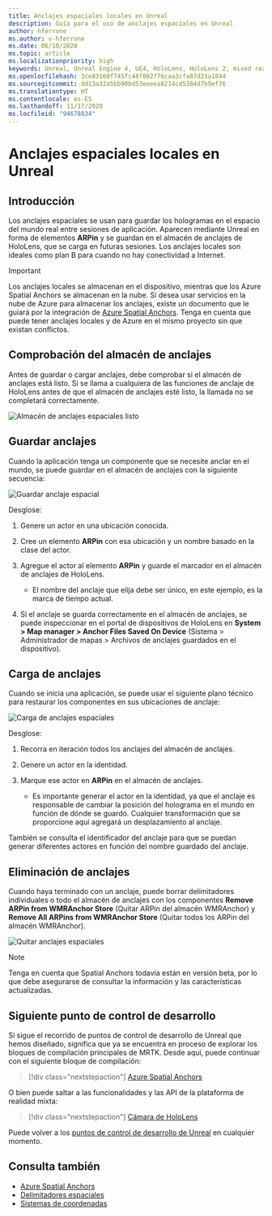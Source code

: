 ```yaml
---
title: Anclajes espaciales locales en Unreal
description: Guía para el uso de anclajes espaciales en Unreal
author: hferrone
ms.author: v-hferrone
ms.date: 06/10/2020
ms.topic: article
ms.localizationpriority: high
keywords: Unreal, Unreal Engine 4, UE4, HoloLens, HoloLens 2, mixed reality, development, features, documentation, guides, holograms, spatial anchors, mixed reality headset, windows mixed reality headset, virtual reality headset
ms.openlocfilehash: 3ce83160f745fc48f082776caa3cfa87d23a1844
ms.sourcegitcommit: dd13a32a5bb90bd53eeeea8214cd5384d7b9ef76
ms.translationtype: HT
ms.contentlocale: es-ES
ms.lasthandoff: 11/17/2020
ms.locfileid: "94678834"
---
```

# <a name="local-spatial-anchors-in-unreal"></a>Anclajes espaciales locales en Unreal

## <a name="overview"></a>Introducción

Los anclajes espaciales se usan para guardar los hologramas en el espacio del mundo real entre sesiones de aplicación. Aparecen mediante Unreal en forma de elementos **ARPin** y se guardan en el almacén de anclajes de HoloLens, que se carga en futuras sesiones. Los anclajes locales son ideales como plan B para cuando no hay conectividad a Internet.

> [!IMPORTANT]
> Los anclajes locales se almacenan en el dispositivo, mientras que los Azure Spatial Anchors se almacenan en la nube. Si desea usar servicios en la nube de Azure para almacenar los anclajes, existe un documento que le guiará por la integración de [Azure Spatial Anchors](unreal-azure-spatial-anchors.md). Tenga en cuenta que puede tener anclajes locales y de Azure en el mismo proyecto sin que existan conflictos.

## <a name="checking-the-anchor-store"></a>Comprobación del almacén de anclajes

Antes de guardar o cargar anclajes, debe comprobar si el almacén de anclajes está listo.  Si se llama a cualquiera de las funciones de anclaje de HoloLens antes de que el almacén de anclajes esté listo, la llamada no se completará correctamente.  

![Almacén de anclajes espaciales listo](images/unreal-spatialanchors-store-ready.PNG)

## <a name="saving-anchors"></a>Guardar anclajes

Cuando la aplicación tenga un componente que se necesite anclar en el mundo, se puede guardar en el almacén de anclajes con la siguiente secuencia: 

![Guardar anclaje espacial](images/unreal-spatialanchors-save.PNG)

Desglose:
1. Genere un actor en una ubicación conocida.
2. Cree un elemento **ARPin** con esa ubicación y un nombre basado en la clase del actor. 
3. Agregue el actor al elemento **ARPin** y guarde el marcador en el almacén de anclajes de HoloLens.  
    * El nombre del anclaje que elija debe ser único, en este ejemplo, es la marca de tiempo actual. 

4. Si el anclaje se guarda correctamente en el almacén de anclajes, se puede inspeccionar en el portal de dispositivos de HoloLens en **System > Map manager > Anchor Files Saved On Device** (Sistema > Administrador de mapas > Archivos de anclajes guardados en el dispositivo). 

## <a name="loading-anchors"></a>Carga de anclajes

Cuando se inicia una aplicación, se puede usar el siguiente plano técnico para restaurar los componentes en sus ubicaciones de anclaje:

![Carga de anclajes espaciales](images/unreal-spatialanchors-load.PNG)

Desglose:
1. Recorra en iteración todos los anclajes del almacén de anclajes. 
2. Genere un actor en la identidad.
3. Marque ese actor en **ARPin** en el almacén de anclajes.  

    * Es importante generar el actor en la identidad, ya que el anclaje es responsable de cambiar la posición del holograma en el mundo en función de dónde se guardó. Cualquier transformación que se proporcione aquí agregará un desplazamiento al anclaje. 

También se consulta el identificador del anclaje para que se puedan generar diferentes actores en función del nombre guardado del anclaje. 

## <a name="removing-anchors"></a>Eliminación de anclajes 

Cuando haya terminado con un anclaje, puede borrar delimitadores individuales o todo el almacén de anclajes con los componentes **Remove ARPin from WMRAnchor Store** (Quitar ARPin del almacén WMRAnchor) y **Remove All ARPins from WMRAnchor Store** (Quitar todos los ARPin del almacén WMRAnchor).

![Quitar anclajes espaciales](images/unreal-spatialanchors-remove.PNG)

> [!NOTE]
> Tenga en cuenta que Spatial Anchors todavía están en versión beta, por lo que debe asegurarse de consultar la información y las características actualizadas.

## <a name="next-development-checkpoint"></a>Siguiente punto de control de desarrollo

Si sigue el recorrido de puntos de control de desarrollo de Unreal que hemos diseñado, significa que ya se encuentra en proceso de explorar los bloques de compilación principales de MRTK. Desde aquí, puede continuar con el siguiente bloque de compilación: 

> [!div class="nextstepaction"]
> [Azure Spatial Anchors](unreal-azure-spatial-anchors.md)

O bien puede saltar a las funcionalidades y las API de la plataforma de realidad mixta:

> [!div class="nextstepaction"]
> [Cámara de HoloLens](unreal-hololens-camera.md)

Puede volver a los [puntos de control de desarrollo de Unreal](unreal-development-overview.md#2-core-building-blocks) en cualquier momento.

## <a name="see-also"></a>Consulta también
* [Azure Spatial Anchors](unreal-azure-spatial-anchors.md)
* [Delimitadores espaciales](../../design/spatial-anchors.md)
* [Sistemas de coordenadas](../../design/coordinate-systems.md)
